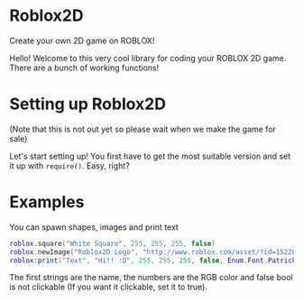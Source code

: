# Roblox2D
Create your own 2D game on ROBLOX!

Hello! Welcome to this very cool library for coding your ROBLOX 2D game. There are a bunch of working functions!
# Setting up Roblox2D
(Note that this is not out yet so please wait when we make the game for sale)

Let's start setting up! You first have to get the most suitable version and set it up with `require()`. Easy, right?
# Examples
You can spawn shapes, images and print text
```lua
roblox.square("White Square", 255, 255, 255, false)
roblox.newImage("Roblox2D Logo", "http://www.roblox.com/asset/?id=15228183036", false)
roblox:print("Text", "Hi!! :D", 255, 255, 255, false, Enum.Font.PatrickHand)
```
The first strings are the name, the numbers are the RGB color and false bool is not clickable (If you want it clickable, set it to true).
